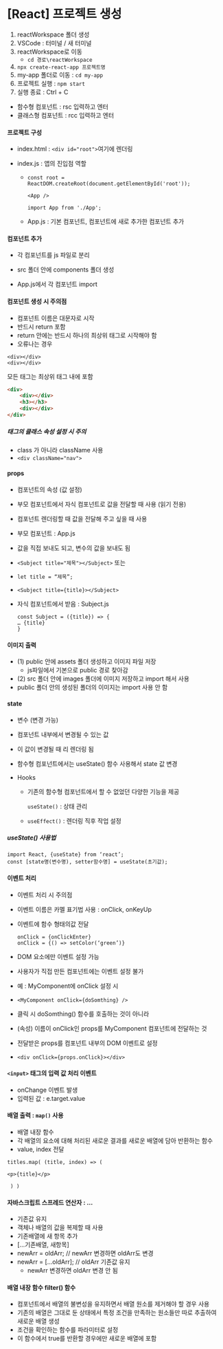 # [React] 프로젝트 생성



1. reactWorkspace 폴더 생성
2. VSCode : 터미널 / 새 터미널
3. reactWorkspace로 이동
   - ``cd 경로\reactWorkspace``
4. ``npx create-react-app 프로젝트명``
5. my-app 폴더로 이동 : ``cd my-app``
6. 프로젝트 실행 : ``npm start``
7. 실행 종료 : Ctrl + C

- 함수형 컴포넌트 : rsc 입력하고 엔터
- 클래스형 컴포넌트 : rcc 입력하고 엔터



#### 프로젝트 구성

- index.html : ``<div id="root">``여기에 렌더링

- index.js : 앱의 진입점 역할

  - ```react
    const root = ReactDOM.createRoot(document.getElementById('root'));
    
    <App /> 
    
    import App from './App';
    ```

  - App.js : 기본 컴포넌트,  컴포넌트에 새로 추가한 컴포넌트 추가

    


#### 컴포넌트 추가

- 각 컴포넌트를 js 파일로 분리

- src 폴더 안에 components 폴더 생성

- App.js에서 각 컴포넌트 import

  

#### 컴포넌트 생성 시 주의점

- 컴포넌트 이름은 대문자로 시작
- 반드시 return 포함
- return 안에는 반드시 하나의 최상위 태그로 시작해야 함
- 오류나는 경우

```react
<div></div>
<div></div>
```



모든 태그는 최상위 태그 내에 포함

```html
<div>
	<div></div>
	<h3></h3>
	<div></div>
</div>
```



##### 태그의 클래스 속성 설정 시 주의

- class 가 아니라 className 사용
- ``<div className="nav">``





#### props

- 컴포넌트의 속성 (값 설정)

- 부모 컴포넌트에서 자식 컴포넌트로 값을 전달할 때 사용 (읽기 전용)

- 컴포넌트 렌더링할 때 값을 전달해 주고 싶을 때 사용

- 부모 컴포넌트 : App.js

- 값을 직접 보내도 되고, 변수의 값을 보내도 됨

- ``<Subject title="제목"></Subject>`` 또는 

- ``let title = “제목”;``

- ``<Subject title={title}></Subject>``

- 자식 컴포넌트에서 받음 : Subject.js

  ```react
  const Subject = ({title}) => {
  … {title} 
  }
  ```



#### 이미지 출력

- (1) public 안에 assets 폴더 생성하고 이미지 파일 저장
  - js파일에서 기본으로 public 경로 찾아감
- (2) src 폴더 안에 images 폴더에 이미지 저장하고  import 해서 사용
- public 폴더 안의 생성된 폴더의 이미지는 import 사용 안 함



#### state 

- 변수 (변경 가능)

- 컴포넌트 내부에서 변경될 수 있는 값

- 이 값이 변경될 때 리 렌더링 됨

- 함수형 컴포넌트에서는 useState() 함수 사용해서 state 값 변경

- Hooks 
  - 기존의 함수형 컴포넌트에서 할 수 없었던 다양한 기능을 제공
  
    ``useState()`` : 상태 관리
  
  - ``useEffect()`` : 렌더링 직후 작업 설정



##### useState() 사용법

```react
import React, {useState} from ‘react’;
const [state명(변수명), setter함수명] = useState(초기값);
```



#### 이벤트 처리

- 이벤트 처리 시 주의점

- 이벤트 이름은 카멜 표기법 사용 : onClick, onKeyUp

- 이벤트에 함수 형태의값 전달

  ```react
  onClick = {onClickEnter}
  onClick = {() => setColor(‘green’)}
  ```

- DOM 요소에만 이벤트 설정 가능

- 사용자가 직접 만든 컴포넌트에는 이벤트 설정 불가

- 예 : 	MyComponent에 onClick 설정 시

- ``<MyComponent onClick={doSomthing} />``

- 클릭 시 doSomthing() 함수를 호출하는 것이 아니라

- (속성) 이름이 onClick인 props를 MyComponent 컴포넌트에 전달하는 것

- 전달받은 props를 컴포넌트 내부의 DOM 이벤트로 설정 

- ``<div onClick={props.onClick}></div>``



#### ``<input>`` 태그의 입력 값 처리 이벤트

- onChange 이벤트 발생
- 입력된 값 : e.target.value



#### 배열 출력 : ``map()`` 사용

- 배열 내장 함수 
- 각 배열의 요소에 대해 처리된 새로운 결과를 새로운 배열에 담아 반환하는 함수
- value, index 전달 

```react
titles.map( (title, index) => (

<p>{title}</p>

 ) )
```



#### 자바스크립트 스프레드 연산자 : …

- 기존값 유지
- 객체나 배열의 값을 복제할 때 사용
- 기존배열에 새 항목 추가
- [...기존배열, 새항목]
- newArr = oldArr; // newArr 변경하면 oldArr도 변경
- newArr = [...oldArr]; // oldArr 기존값 유지
  - newArr 변경하면 oldArr 변경 안 됨



#### 배열 내장 함수 filter() 함수

- 컴포넌트에서 배열의 불변성을 유지하면서 배열 원소를 제거해야 할 경우 사용
- 기존의 배열은 그대로 둔 상태에서 특정 조건을 만족하는 원소들만 따로 추출하여 새로운 배열 생성
- 조건을 확인하는 함수를 파라미터로 설정
- 이 함수에서 true를 반환할 경우에만 새로운 배열에 포함
